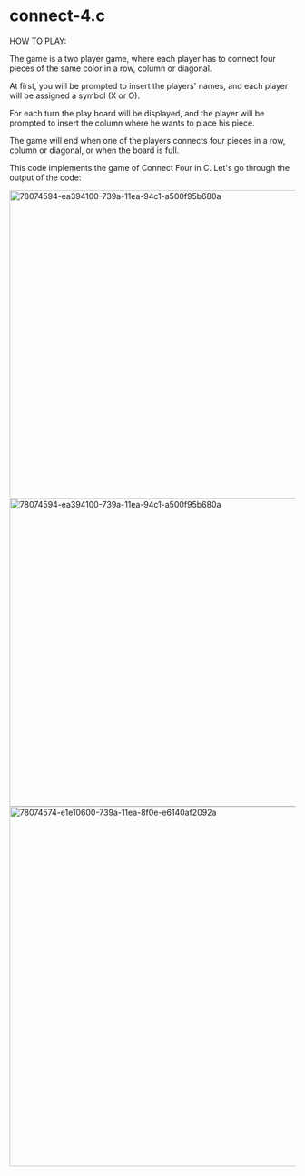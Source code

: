 # connect-4.c
HOW TO PLAY:

The game is a two player game, where each player has to connect four pieces of the same color in a row, column or diagonal.

At first, you will be prompted to insert the players' names, and each player will be assigned a symbol (X or O).

For each turn the play board will be displayed, and the player will be prompted to insert the column where he wants to place his piece.

The game will end when one of the players connects four pieces in a row, column or diagonal, or when the board is full.


This code implements the game of Connect Four in C. Let's go through the output of the code:

 
<img width="542" alt="78074594-ea394100-739a-11ea-94c1-a500f95b680a" src="https://github.com/jaganadeepika/connect-4.c/assets/134302203/37c17c94-365a-497f-975f-487337e007a1">


<img width="542" alt="78074594-ea394100-739a-11ea-94c1-a500f95b680a" src="https://github.com/jaganadeepika/connect-4.c/assets/134302203/9c9b9b69-6c22-474e-a93b-359938e695fa">

<img width="633" alt="78074574-e1e10600-739a-11ea-8f0e-e6140af2092a" src="https://github.com/jaganadeepika/connect-4.c/assets/134302203/e4566d8d-85ac-451b-849a-9c5e4e691380">

